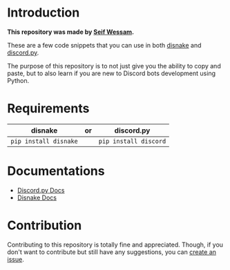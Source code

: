 # Introduction
**This repository was made by [Seif Wessam](https://scoopydev.xyz).**

These are a few code snippets that you can use in both [disnake](https://pypi.org/project/disnake/) and [discord.py](https://pypi.org/project/discord.py/).

The purpose of this repository is to not just give you the ability to copy and paste, but to also learn if you are new to Discord bots development using Python.

# Requirements
|disnake|or|discord.py|
|----------|-|----------|
|`pip install disnake`||`pip install discord`|

# Documentations
- [Discord.py Docs](https://discordpy.readthedocs.io/en/stable/)
- [Disnake Docs](https://disnake.readthedocs.io/en/stable/)

# Contribution
Contributing to this repository is totally fine and appreciated. Though, if you don't want to contribute but still have any suggestions, you can [create an issue](https://github.com/ScopesCodez/disnake-examples/issues/new).
